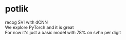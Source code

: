 # potlik
recog SVI with dCNN  
We explore PyTorch and it is great  
For now it's just a basic model with 78% on svhn per digit  
